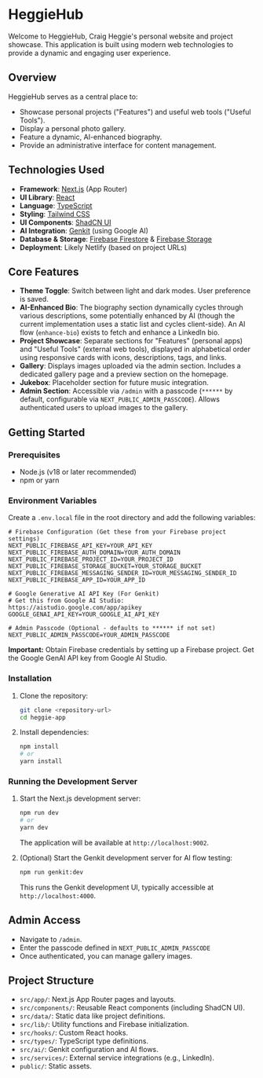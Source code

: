 # HeggieHub

Welcome to HeggieHub, Craig Heggie's personal website and project showcase. This application is built using modern web technologies to provide a dynamic and engaging user experience.

## Overview

HeggieHub serves as a central place to:
- Showcase personal projects ("Features") and useful web tools ("Useful Tools").
- Display a personal photo gallery.
- Feature a dynamic, AI-enhanced biography.
- Provide an administrative interface for content management.

## Technologies Used

- **Framework**: [Next.js](https://nextjs.org/) (App Router)
- **UI Library**: [React](https://reactjs.org/)
- **Language**: [TypeScript](https://www.typescriptlang.org/)
- **Styling**: [Tailwind CSS](https://tailwindcss.com/)
- **UI Components**: [ShadCN UI](https://ui.shadcn.com/)
- **AI Integration**: [Genkit](https://firebase.google.com/docs/genkit) (using Google AI)
- **Database & Storage**: [Firebase Firestore](https://firebase.google.com/docs/firestore) & [Firebase Storage](https://firebase.google.com/docs/storage)
- **Deployment**: Likely Netlify (based on project URLs)

## Core Features

- **Theme Toggle**: Switch between light and dark modes. User preference is saved.
- **AI-Enhanced Bio**: The biography section dynamically cycles through various descriptions, some potentially enhanced by AI (though the current implementation uses a static list and cycles client-side). An AI flow (`enhance-bio`) exists to fetch and enhance a LinkedIn bio.
- **Project Showcase**: Separate sections for "Features" (personal apps) and "Useful Tools" (external web tools), displayed in alphabetical order using responsive cards with icons, descriptions, tags, and links.
- **Gallery**: Displays images uploaded via the admin section. Includes a dedicated gallery page and a preview section on the homepage.
- **Jukebox**: Placeholder section for future music integration.
- **Admin Section**: Accessible via `/admin` with a passcode (`******` by default, configurable via `NEXT_PUBLIC_ADMIN_PASSCODE`). Allows authenticated users to upload images to the gallery.

## Getting Started

### Prerequisites

- Node.js (v18 or later recommended)
- npm or yarn

### Environment Variables

Create a `.env.local` file in the root directory and add the following variables:

```env
# Firebase Configuration (Get these from your Firebase project settings)
NEXT_PUBLIC_FIREBASE_API_KEY=YOUR_API_KEY
NEXT_PUBLIC_FIREBASE_AUTH_DOMAIN=YOUR_AUTH_DOMAIN
NEXT_PUBLIC_FIREBASE_PROJECT_ID=YOUR_PROJECT_ID
NEXT_PUBLIC_FIREBASE_STORAGE_BUCKET=YOUR_STORAGE_BUCKET
NEXT_PUBLIC_FIREBASE_MESSAGING_SENDER_ID=YOUR_MESSAGING_SENDER_ID
NEXT_PUBLIC_FIREBASE_APP_ID=YOUR_APP_ID

# Google Generative AI API Key (For Genkit)
# Get this from Google AI Studio: https://aistudio.google.com/app/apikey
GOOGLE_GENAI_API_KEY=YOUR_GOOGLE_AI_API_KEY

# Admin Passcode (Optional - defaults to ****** if not set)
NEXT_PUBLIC_ADMIN_PASSCODE=YOUR_ADMIN_PASSCODE
```

**Important:** Obtain Firebase credentials by setting up a Firebase project. Get the Google GenAI API key from Google AI Studio.

### Installation

1.  Clone the repository:
    ```bash
    git clone <repository-url>
    cd heggie-app
    ```
2.  Install dependencies:
    ```bash
    npm install
    # or
    yarn install
    ```

### Running the Development Server

1.  Start the Next.js development server:
    ```bash
    npm run dev
    # or
    yarn dev
    ```
    The application will be available at `http://localhost:9002`.

2.  (Optional) Start the Genkit development server for AI flow testing:
    ```bash
    npm run genkit:dev
    ```
    This runs the Genkit development UI, typically accessible at `http://localhost:4000`.

## Admin Access

- Navigate to `/admin`.
- Enter the passcode defined in `NEXT_PUBLIC_ADMIN_PASSCODE` 
- Once authenticated, you can manage gallery images.

## Project Structure

- `src/app/`: Next.js App Router pages and layouts.
- `src/components/`: Reusable React components (including ShadCN UI).
- `src/data/`: Static data like project definitions.
- `src/lib/`: Utility functions and Firebase initialization.
- `src/hooks/`: Custom React hooks.
- `src/types/`: TypeScript type definitions.
- `src/ai/`: Genkit configuration and AI flows.
- `src/services/`: External service integrations (e.g., LinkedIn).
- `public/`: Static assets.
